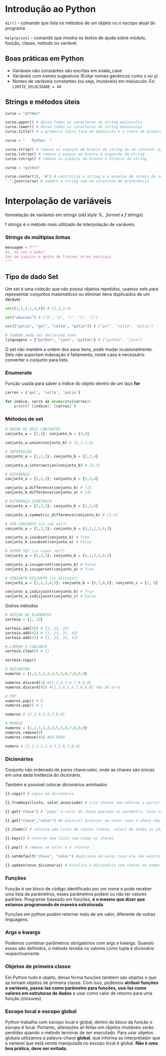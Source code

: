 # Introdução ao Python
`dir()` - comando que lista os métodos de um objeto ou o escopo atual do programa

`help(print)` - comando que mostra os textos de ajuda sobre módulo, função, classe, método ou variável. 

## Boas práticas em Python

- Variáveis não constantes são escritas em snake_case 
- Variáveis com nomes sugestivos (Evitar nomes genéricos como x ou y)
- Nomes de variáveis constantes (ou seja, imutáveis) em maiúsculo. Ex: `LIMITE_VELOCIDADE = 40`

## Strings e métodos úteis 

```python 
curso = "pYtHon"

curso.upper() # deixa todos os caracteres da string maíusculos
curso.lower() # deixa todos os caracteres da string minúsculos
curso.title() # a primeira letra fica em maiúsculo e o resto em minúsculo

curso = "   Python  "

curso.strip() # remove os espaços em branco da string ou um caracter passado como parametro. 
curso.lstrip() # remove o espaço em branco à esquerda da string
curso.rstrip() # remove os espaços em branco à direita da string 

curso = "python"

curso.center(10, '#') # centraliza a string e a envolve de sinais de sua preferência.
".".join(curso) # separa a string com um caractere de preferência

```

# Interpolação de variáveis 

formatação de variáveis em strings (_old style %, .format e f strings_)

f strings é o método mais utilizado de interpolação de variáveis. 

### Strings de múltiplas linhas 
```python
mensagem = f"""
Oi, eu sou o Goku!
Sou um sayajin e gosto de treinar artes marciais. 
"""
```

## Tipo de dado Set 

Um set é uma coleção que não possui objetos repetidos, usamos sets para representar conjuntos matemáticos ou eliminar itens duplicados de um iterável 

```python
set([1,2,3,1,3,4]) # {1,2,3,4}

set("abacaxi") # {"b", "a", "c", "x", "i"}

set(["palio", "gol", "celta", "palio"]) # {"gol", "celta", "palio"}

# também pode ser declarado como
linguagens = {"python", "java", "python"} # {"python", "java"}

```

O set não mantém a ordem dos seus itens, pode mudar ocasionalmente. Sets não suportam indexação e fatiamento, neste caso é necessário converter o conjunto para lista. 

### Enumerate

Função usada para saber o índice do objeto dentro de um laço __for__ 
```python
carros = {'gol', 'celta', 'palio'}

for indice, carro in enumerate(carros):
	print(f'{ìndice}: {carros}')
```

### Métodos de set 

```python
# UNIÃO DE DOIS CONJUNTOS
conjunto_a = {1,2}; conjunto_b = {3,4}

conjunto_a.union(conjunto_b) # {1,2,3,4}

# INTERSEÇÃO 
conjunto_a = {1,2,3}; conjunto_b = {2,3,4}

conjunto_a.intersection(conjunto_b) # {2,3}

# DIFERENÇA
conjunto_a = {1,2,3}; conjunto_b = {2,3,4}

conjunto_a.difference(conjunto_b) # {1}
conjunto_b.difference(conjunto_a) # {4}

# DIFERENÇA SIMÉTRICA
conjunto_a = {1,2,3}; conjunto_b = {2,3,4}

conjunto_a.symmetric_difference(conjunto_b) # {1,4}

# SUB CONJUNTO (is sub set?)
conjunto_a = {1,2,3}; conjunto_b = {4,1,2,5,6,3}

conjunto_a.issubset(conjunto_b) # True
conjunto_b.issubset(conjunto_a) # False

# SUPER SET (is super set?)
conjunto_a = {1,2,3}; conjunto_b = {4,1,2,5,6,3}

conjunto_a.issuperset(conjunto_b) # False
conjunto_b.issuperset(conjunto_a) # True

# CONJUNTO DISJUNTO (is disjoint)
conjunto_a = {1,2,3,4,5}; conjunto_b = {6,7,8,9}; conjunto_c = {1, 0}

conjunto_a.isdisjoint(conjunto_b) # True
conjunto_a.isdisjoint(conjunto_c) # False
```


Outros métodos 

```python 
# ADIÇÃO DE ELEMENTOS
sorteio = {1, 23}

sorteio.add(25) # {1, 23, 25}
sorteio.add(42) # {1, 23, 25, 42}
sorteio.add(25) # {1, 23, 25, 42}

# LIMPAR O CONJUNTO
sorteio.clear() # {}

sorteio.copy()

# DESCARTAR 
numeros = {1,2,3,1,2,4,5,5,6,7,8,9,0}

numeros.discard(1) #{2,3,4,5,6,7,8,9,0}
numeros.discard(45) #{2,3,4,5,6,7,8,9,0} não dá erro

# POP
numeros.pop() # 0
numeros.pop() # 1

numeros # {2,3,4,5,6,7,8,9}

# REMOVE
numeros = {1,2,3,1,2,4,5,5,6,7,8,9,0}
numeros.remove(0)
numeros.remove(45) #DÁ ERRO

numero # {1,2,3,1,2,4,5,5,6,7,8,9}
```

### Dicionários 

Conjunto não ordenado de pares chave:valor, onde as chaves são únicas em uma dada instância do dicionário. 

Também é possível colocar dicionários aninhados 

```python 
{}.copy() # copia um dicionário

{}.fromkeys(lista, valor_associado) # cria chaves sem valores a partir de uma lista

{}.get("chave") # "pega" o valor da chave passada no parametro. Caso não a chave não exista, retorna None

{}.get("chave","valor") #é possivel associar um valor caso a chave não exista

{}.items() # retorna uma lista de tuplas (chave, valor) de todas as chaves

{}.keys() # retorna uma lista com todas as chaves

{}.pop() # remove um valor e o retorna 

{}.setdefault("chave", "valor") #adiciona um valor caso ele não exista, caso exista ele não muda

{}.update(novo_dicionario) # atualiza o dicionário com chaves de nomes iguais
```

### Funções 

Função é um bloco de código identificado por um nome e pode receber uma lista de parâmetros, esses parâmetros podem ou não ter valores padrões.  Programar baseado em funções, __é o mesmo que dizer que estamos programando de maneira estruturada.__

Funções em python podem retornar mais de um valor, diferente de outras linguagens. 

### Args e kwargs 

Podemos combinar parâmetros obrigatórios com args e kwargs. Quando esses são definidos, o método recebe os valores como tupla e dicionário respectivamente. 

### Objetos de primeira classe 
Em Python tudo é objeto, dessa forma funções também são objetos o que as tornam objetos de primeira classe. Com isso, podemos __atribuir funções a variáveis, passá-las como parâmetro para funções, usá-las como valores em estruturas de dados__ e usar como valor de retorno para uma função (closures). 

### Escopo local e escopo global

Python trabalha com escopo local e global, dentro do bloco da função o escopo é local. Portanto, alterações ali feitas em objetos imutáveis serão perdidas quando o método terminar de ser executado. Para usar objetos globais utilizamos a palavra-chave __global__, que informa ao interpretador que a variável que está sendo manipulada no escopo local é global. __Não é uma boa prática, deve ser evitada.__  

